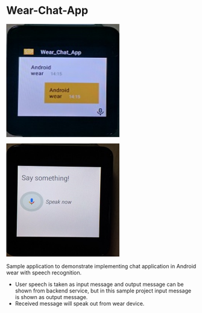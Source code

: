 # Wear-Chat-App

<p align="left">
  <img src="https://github.com/torryharris/Android-Wear-Chat-App/blob/master/screenshots/IMG_20180329_141813.jpg" alt="Main Chat Screen"
       width="300" height="300"/>
</p>

<p align="left">
  <img src="https://github.com/torryharris/Android-Wear-Chat-App/blob/master/screenshots/IMG_20180329_142531.jpg" alt="Speak now screen"
        width="300" height="300"/>
</p>

Sample application to demonstrate implementing chat application in Android wear with speech recognition. 
* User speech is taken as input message and output message can be shown from backend service, but in this sample project input message is shown as output message.
* Received message will speak out from wear device.

